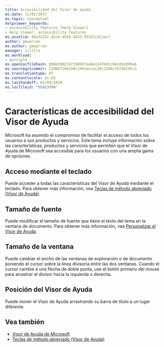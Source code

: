 ```yaml
---
title: Accesibilidad del Visor de ayuda
ms.date: 11/02/2017
ms.topic: conceptual
helpviewer_keywords:
- accessibility features [Help Viewer]
- Help Viewer, accessibility features
ms.assetid: 94a3225c-d2cb-4565-8453-855d1cdc1acf
author: gewarren
ms.author: gewarren
manager: jillfra
ms.workload:
- multiple
ms.openlocfilehash: 808b3902747198697aa6a1147bd1c04c85dd96a6
ms.sourcegitcommit: 21d667104199c2493accec20c2388cf674b195c3
ms.translationtype: HT
ms.contentlocale: es-ES
ms.lasthandoff: 02/08/2019
ms.locfileid: "55913709"
---
```

# <a name="accessibility-features-of-the-help-viewer"></a>Características de accesibilidad del Visor de Ayuda
Microsoft ha asumido el compromiso de facilitar el acceso de todos los usuarios a sus productos y servicios. Este tema incluye información sobre las características, productos y servicios que permiten que el Visor de Ayuda de Microsoft sea accesible para los usuarios con una amplia gama de opciones.

## <a name="keyboard-access"></a>Acceso mediante el teclado
Puede acceder a todas las características del Visor de Ayuda mediante el teclado. Para obtener más información, vea [Teclas de método abreviado (Visor de Ayuda)](../help-viewer/shortcut-keys.md).

## <a name="font-size"></a>Tamaño de fuente
Puede modificar el tamaño de fuente que tiene el texto del tema en la ventana de documento. Para obtener más información, vea [Personalizar el Visor de Ayuda](../help-viewer/customize.md).

## <a name="window-size"></a>Tamaño de la ventana
Puede cambiar el ancho de las ventanas de exploración o de documento poniendo el cursor sobre la línea divisoria entre las dos ventanas. Cuando el cursor cambie a una flecha de doble punta, use el botón primario del mouse para arrastrar el divisor hacia la izquierda o derecha.

## <a name="help-viewer-position"></a>Posición del Visor de Ayuda
Puede mover el Visor de Ayuda arrastrando su barra de título a un lugar diferente.

## <a name="see-also"></a>Vea también

- [Visor de Ayuda de Microsoft](../help-viewer/overview.md)
- [Teclas de método abreviado (Visor de Ayuda)](../help-viewer/shortcut-keys.md)